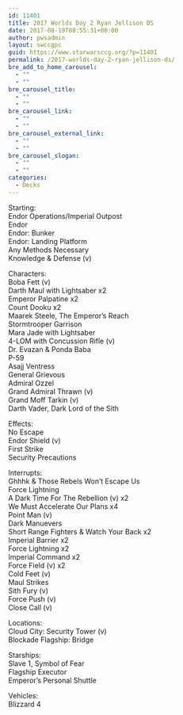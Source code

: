 ```yaml
---
id: 11401
title: 2017 Worlds Day 2 Ryan Jellison DS
date: 2017-08-19T08:55:31+00:00
author: pwsadmin
layout: swccgpc
guid: https://www.starwarsccg.org/?p=11401
permalink: /2017-worlds-day-2-ryan-jellison-ds/
bre_add_to_home_carousel:
  - ""
  - ""
bre_carousel_title:
  - ""
  - ""
bre_carousel_link:
  - ""
  - ""
bre_carousel_external_link:
  - ""
  - ""
bre_carousel_slogan:
  - ""
  - ""
categories:
  - Decks
---
```

Starting:  
Endor Operations/Imperial Outpost  
Endor  
Endor: Bunker  
Endor: Landing Platform  
Any Methods Necessary  
Knowledge & Defense (v)

Characters:  
Boba Fett (v)  
Darth Maul with Lightsaber x2  
Emperor Palpatine x2  
Count Dooku x2  
Maarek Steele, The Emperor&#8217;s Reach  
Stormtrooper Garrison  
Mara Jade with Lightsaber  
4-LOM with Concussion Rifle (v)  
Dr. Evazan & Ponda Baba  
P-59  
Asajj Ventress  
General Grievous  
Admiral Ozzel  
Grand Admiral Thrawn (v)  
Grand Moff Tarkin (v)  
Darth Vader, Dark Lord of the Sith

Effects:  
No Escape  
Endor Shield (v)  
First Strike  
Security Precautions

Interrupts:  
Ghhhk & Those Rebels Won&#8217;t Escape Us  
Force Lightning  
A Dark Time For The Rebellion (v) x2  
We Must Accelerate Our Plans x4  
Point Man (v)  
Dark Manuevers  
Short Range Fighters & Watch Your Back x2  
Imperial Barrier x2  
Force Lightning x2  
Imperial Command x2  
Force Field (v) x2  
Cold Feet (v)  
Maul Strikes  
Sith Fury (v)  
Force Push (v)  
Close Call (v)

Locations:  
Cloud City: Security Tower (v)  
Blockade Flagship: Bridge

Starships:  
Slave 1, Symbol of Fear  
Flagship Executor  
Emperor&#8217;s Personal Shuttle

Vehicles:  
Blizzard 4
